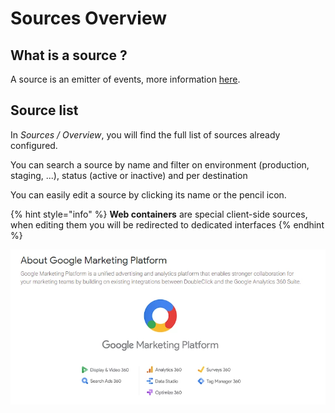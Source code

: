 # Sources Overview

## What is a source ?

A source is an emitter of events, more information [here](../concepts.md#source).

## Source list

In _Sources / Overview_, you will find the full list of sources already configured.

You can search a source by name and filter on environment (production, staging, ...), status (active or inactive) and per destination

You can easily edit a source by clicking its name or the pencil icon.

{% hint style="info" %}
**Web containers** are special client-side sources, when editing them you will be redirected to dedicated interfaces
{% endhint %}

![](<../../../.gitbook/assets/image (1) (2).png>)

